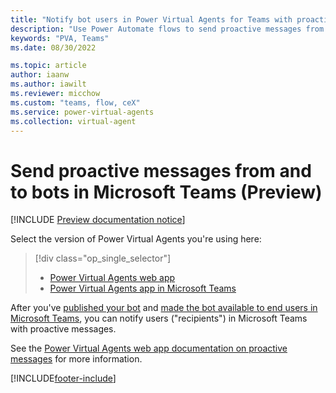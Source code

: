 ```yaml
---
title: "Notify bot users in Power Virtual Agents for Teams with proactive messages"
description: "Use Power Automate flows to send proactive messages from bots created in Teams to bot users, with updates to their conversations, requests for information, and more."
keywords: "PVA, Teams"
ms.date: 08/30/2022

ms.topic: article
author: iaanw
ms.author: iawilt
ms.reviewer: micchow
ms.custom: "teams, flow, ceX"
ms.service: power-virtual-agents
ms.collection: virtual-agent
---
```


# Send proactive messages from and to bots in Microsoft Teams (Preview)

[!INCLUDE [Preview documentation notice](includes/cc-beta-prerelease-disclaimer-teams.md)]

Select the version of Power Virtual Agents you're using here:

> [!div class="op_single_selector"]
>
> - [Power Virtual Agents web app](../advanced-proactive-message.md)
> - [Power Virtual Agents app in Microsoft Teams](advanced-proactive-message-teams.md)

After you've [published your bot](publication-fundamentals-publish-channels-teams.md) and [made the bot available to end users in Microsoft Teams](publication-add-bot-to-microsoft-teams-teams.md), you can notify users ("recipients") in Microsoft Teams with proactive messages.

See the [Power Virtual Agents web app documentation on proactive messages](../advanced-proactive-message.md) for more information.

[!INCLUDE[footer-include](../includes/footer-banner.md)]
